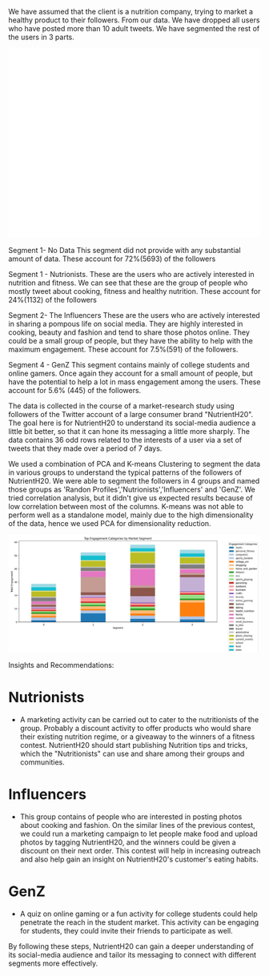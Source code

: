 We have assumed that the client is a nutrition company, trying to market a healthy product to their followers. 
From our data. We have dropped all users who have posted more than 10 adult tweets. 
We have segmented the rest of the users in 3 parts.

![Alt text](component1vscomponent2.jpeg)


Segment 1- No Data
This segment did not provide with any substantial amount of data. These account for 72%(5693) of the followers

Segment 1 - Nutrionists.
These are the users who are actively interested in nutrition and fitness. We can see that these are the group of people who mostly tweet about cooking, fitness and healthy nutrition. These account for 24%(1132) of the followers

Segment 2- The Influencers
These are the users who are actively interested in sharing a pompous life on social media. They are highly interested in cooking, beauty and fashion and tend to share those photos online. They could be a small group of people, but they have the ability to help with the maximum engagement. These account for 7.5%(591) of the followers. 


Segment 4 - GenZ
This segment contains mainly of college students and online gamers. Once again they account for a small amount of people, but have the potential to help a lot in mass engagement among the users. These account for 5.6% (445) of the followers.






The data is collected in the course of a market-research study using followers of the Twitter account of a large consumer brand "NutrientH20". The goal here is for NutrientH20 to understand its social-media audience a little bit better, so that it can hone its messaging a little more sharply.
The data contains 36 odd rows related to the interests of a user via a set of tweets that they made over a period of 7 days.



We used a combination of PCA and K-means Clustering to segment the data in various groups to understand the typical patterns of the followers of NutrientH20. We were able to segment the followers in 4 groups and named those groups as 'Randon Profiles','Nutrionists','Influencers' and 'GenZ'. We tried correlation analysis, but it didn't give us expected results because of low correlation between most of the columns. 
K-means was not able to perform well as a standalone model, mainly due to the high dimensionality of the data, hence we used PCA for dimensionality reduction.


![Alt text](breakup.jpeg)

Insights and Recommendations: 
# Nutrionists 
- A marketing activity can be carried out to cater to the nutritionists of the group. Probably a discount activity to offer products who would share their existing nutrition regime, or a giveaway to the winners of a fitness contest. NutrientH20 should start publishing Nutrition tips and tricks, which the "Nutritionists" can use and share among their groups and communities.

# Influencers
- This group contains of people who are interested in posting photos about cooking and fashion. On the similar lines of the previous contest, we could run a marketing campaign to let people make food and upload photos by tagging NutrientH20, and the winners could be given a discount on their next order. This contest will help in increasing outreach and also help gain an insight on NutrientH20's customer's eating habits. 

# GenZ
- A quiz on online gaming or a fun activity for college students could help penetrate the reach in the student market. This activity can be engaging for students, they could invite their friends to participate as well.

By following these steps, NutrientH20 can gain a deeper understanding of its social-media audience and tailor its messaging to connect with different segments more effectively.
